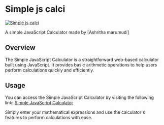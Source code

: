 # Simple js calci

[![Simple js calci](https://raw.githubusercontent.com/harsh98trivedi/Simple-JavaScript-Calculator/master/images/meta.jpg)](https://harsh98trivedi.github.io/Simple-JavaScript-Calculator)

A simple JavaScript Calculator made by [Ashritha marumudi]
## Overview

The Simple JavaScript Calculator is a straightforward web-based calculator built using JavaScript. It provides basic arithmetic operations to help users perform calculations quickly and efficiently.

## Usage

You can access the Simple JavaScript Calculator by visiting the following link: [Simple JavaScript Calculator](https://ashritha-23.github.io/Simple-JavaScript-Calculator)

Simply enter your mathematical expressions and use the calculator's features to perform calculations with ease.


